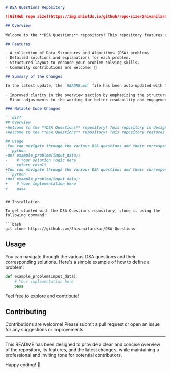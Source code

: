 ```markdown
# DSA Questions Repository

![GitHub repo size](https://img.shields.io/github/repo-size/Shivanilarokar/DSA-Questions-) ![GitHub issues](https://img.shields.io/github/issues/Shivanilarokar/DSA-Questions-) ![GitHub stars](https://img.shields.io/github/stars/Shivanilarokar/DSA-Questions-)

## Overview

Welcome to the **DSA Questions** repository! This repository features a comprehensive set of DSA questions 🤖, solutions, and explanations aimed at providing a structured learning path for developers. 🚀

## Features

- A collection of Data Structures and Algorithms (DSA) problems.
- Detailed solutions and explanations for each problem.
- Structured layout to enhance your problem-solving skills.
- Community contributions are welcome! 🎉

## Summary of the Changes

In the latest update, the `README.md` file has been auto-updated with the following changes:

- Improved clarity in the overview section by emphasizing the structured learning path for developers.
- Minor adjustments to the wording for better readability and engagement.

### Notable Code Changes

```diff
## Overview
-Welcome to the **DSA Questions** repository! This repository is designed to help developers enhance their problem-solving skills by providing a structured set of DSA problems, solutions, and explanations. 🤖
+Welcome to the **DSA Questions** repository! This repository features a comprehensive set of DSA questions 🤖, solutions, and explanations aimed at providing a structured learning path for developers. 🚀

## Usage
-You can navigate through the various DSA questions and their corresponding solutions. Here's a simple example of how to define a problem:
```python
-def example_problem(input_data):
-    # Your solution logic here
-    return result
+You can navigate through the various DSA questions and their corresponding solutions. Here's a simple example of how to define a problem:
```python
+def example_problem(input_data):
+    # Your implementation here
+    pass
```
```

## Installation

To get started with the DSA Questions repository, clone it using the following command:

```bash
git clone https://github.com/Shivanilarokar/DSA-Questions-
```

## Usage

You can navigate through the various DSA questions and their corresponding solutions. Here's a simple example of how to define a problem:

```python
def example_problem(input_data):
    # Your implementation here
    pass
```

Feel free to explore and contribute!

## Contributing

Contributions are welcome! Please submit a pull request or open an issue for any suggestions or improvements.

---

This README has been designed to provide a clear and concise overview of the repository, its features, and the latest changes, while maintaining a professional and inviting tone for potential contributors.

Happy coding! 🚀
```